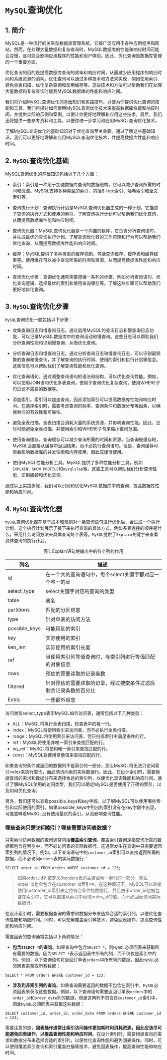 # `MySQL`查询优化

## 1. 简介

MySQL是一种流行的关系型数据库管理系统，它被广泛应用于各种应用程序和网站。然而，在处理大量数据和复杂查询时，MySQL数据库的性能和响应时间可能会变慢，这可能会影响应用程序的性能和用户体验。因此，优化查询是数据库管理的一个重要方面。

优化查询的目的是提高数据库查询的效率和响应时间，从而减少应用程序的响应时间和系统资源的消耗。优化查询可以通过多种技术和方法来实现，例如使用索引、避免全表扫描、优化复杂查询和使用缓存等。这些技术和方法可以帮助我们在处理大量数据和复杂查询时提高MySQL数据库的性能和响应时间。

我们将介绍MySQL查询优化的基础知识和实践技巧，以便为你提供优化查询的技能和工具。我们将探讨如何使用MySQL查询优化技术来提高数据库性能和响应时间，并提供实际的示例和案例，以便让你更好地理解和应用这些技术。最后，我们还将提供一些参考资料和工具，以便你进一步学习和应用MySQL查询优化技术。

了解MySQL查询优化的基础知识对于优化查询至关重要。通过了解这些基础知识，我们可以更好地理解和应用MySQL查询优化技术，并提高数据库性能和响应时间。

## 2. `MySQL`查询优化基础

MySQL查询优化的基础知识包括以下几个方面：

- 索引：索引是一种用于加速数据库查询的数据结构，它可以减少查询所需的时间和资源。MySQL支持多种类型的索引，包括B-tree索引、哈希索引和全文索引等。

- 查询执行计划：查询执行计划是MySQL查询优化器生成的一种计划，它描述了查询的执行方式和使用的索引。了解查询执行计划可以帮助我们优化查询，从而提高数据库性能和响应时间。

- 查询优化器：MySQL查询优化器是一个内置的组件，它负责分析查询语句，并生成最优的查询执行计划。了解查询优化器的工作原理和行为可以帮助我们优化查询，从而提高数据库性能和响应时间。

- 缓存：MySQL提供了多种类型的缓存机制，包括查询缓存、缓存表和缓存结果等。使用缓存可以减少查询所需的时间和资源，从而提高数据库性能和响应时间。

- 查询优化步骤：查询优化通常需要遵循一系列的步骤，例如分析查询语句、优化查询逻辑、选择最优的索引和使用查询缓存等。了解这些步骤可以帮助我们更好地优化查询。

## 3. `MySQL`查询优化步骤

`MySQL`查询优化一般包括以下步骤：

- 收集查询日志和慢查询日志。通过启用MySQL的查询日志和慢查询日志功能，可以记录MySQL数据库中的查询活动和慢查询。这些日志可以帮助我们分析查询性能和识别慢查询，从而优化查询。

- 分析查询日志和慢查询日志。通过分析查询日志和慢查询日志，可以识别最频繁的查询和慢查询，并了解查询的执行时间、使用的索引和执行计划等信息。这些信息可以帮助我们了解查询性能和优化查询。

- 优化查询语句。通过调整查询语句的语法和结构，可以优化查询性能。例如，可以使用JOIN语句优化多表查询，使用子查询优化复杂查询，使用WHERE子句过滤不需要的数据等。

- 添加索引。索引可以加速查询，因此添加索引可以提高数据库性能和响应时间。在选择索引时，需要考虑查询的频率、查询条件和数据分布等因素，以确保索引的有效性和可靠性。

- 避免全表扫描。全表扫描会消耗大量的系统资源，并影响查询性能。因此，应尽可能避免全表扫描，并使用索引和WHERE子句来缩小查询范围。

- 使用查询缓存。查询缓存可以减少查询所需的时间和资源。当查询被缓存时，MySQL会直接从缓存中返回结果，而不必执行查询语句。但是，查询缓存可能会影响数据库的并发性能和内存使用，因此应谨慎使用。

- 使用MySQL性能分析工具。MySQL提供了多种性能分析工具，例如`EXPLAIN、SHOW PROFILE`和`mysqlslap`等。这些工具可以帮助我们分析查询性能、识别瓶颈和优化查询。

通过以上实践步骤，我们可以识别和优化MySQL数据库中的查询，提高数据库性能和响应时间。

## 4. `MySQL`查询优化器

`MySQL`查询优化器在基于成本和规则对一条查询语句进行优化后，会生成一个执行计划。这个执行计划展示了接下来执行查询的具体方式，例如多表连接的顺序是什么，采用什么访问方法来具体查询每个表等。`MySQL`提供了`Explain`关键字来查看具体查询的执行计划。

<p style="text-align:center">表1. Explain语句使输出中的各个列的作用</p>

| 列名          | 描述                                                         |
| ------------- | ------------------------------------------------------------ |
| id            | 在一个大的查询语句中，每个select关键字都对应一个唯一的id     |
| select_type   | select关键字对应的查询的类型                                 |
| table         | 表名                                                         |
| partitions    | 匹配的分区信息                                               |
| type          | 针对单表的访问方法                                           |
| possible_keys | 可能用到的索引                                               |
| key           | 实际使用的索引                                               |
| ken_len       | 实际使用的索引长度                                           |
| ref           | 当使用索引列等值查询时，与索引列进行等值匹配的对象信息       |
| rows          | 预估的需要读取的记录条数                                     |
| filtered      | 针对预估的需要读取的记录，经过搜索条件过滤后剩余记录条数的百分比 |
| Extra         | 一些额外信息                                                 |

访问类型select_type表示MySQL如何访问表，通常包括以下几种类型：

- ALL：MySQL将执行全表扫描，检查表中的每一行。
- index：MySQL将使用索引来访问表，而不必执行全表扫描。
- range：MySQL将使用索引来访问表，但只扫描索引中满足条件的行。
- ref：MySQL将使用非唯一索引来查找匹配的行。
- eq_ref：MySQL将使用唯一索引来查找匹配的行。
- const：MySQL将使用常量值来查找匹配的行。

如果查询的条件或返回的数据列不是索引的一部分，那么MySQL将无法只访问索引index来执行查询，而必须访问表的实际数据行。因此，在设计索引时，需要根据查询的需求和数据分布来选择合适的索引列，以便优化查询性能和响应时间。通过了解MySQL使用的访问类型，我们可以确定MySQL是否使用了正确的索引，以及如何优化查询。

另外，我们还可以查看possible_keys和key字段，以了解MySQL可以使用哪些索引和实际使用的索引。如果possible_keys中列出的索引没有在key字段中出现，可能意味着MySQL没有使用最优的索引，从而影响查询性能。

### 哪些查询只需访问索引？哪些需要访问表数据？

只需索引访问数据的查询通常包括**覆盖索引查询**。覆盖索引查询是指查询所需的数据都包含在索引中，而不必访问表的实际数据行。这通常发生在查询中只需要返回索引列的情况下。例如，以下查询语句中的`customer_id`索引可以直接返回所需的数据，而不必访问`orders`表的实际数据行：

```mysql
SELECT order_id FROM orders WHERE customer_id = 123;
```

> 如果order_id列被定义为orders表的主键或唯一索引的一部分，那么order_id也会包含在customer_id索引中。在这种情况下，MySQL可以直接使用customer_id索引来定位符合条件的数据行，并且由于order_id也被包含在索引中，它可以直接从索引中获取order_id的值，而不必回表访问实际数据行。

在设计索引时，需要根据查询的需求和数据分布来选择合适的索引列，以便优化查询性能和响应时间。同时，可以使用覆盖索引等技术，避免回表操作，提高查询性能和响应时间。

需要回表的查询通常包括以下两种情况：

- **包含`SELECT *`的查询**。如果查询中包含`SELECT *`，则`MySQL`必须回表来获取所有需要的数据，因为`SELECT *`表示返回表中所有的列，而不仅仅是索引中的列。例如，以下查询语句将返回订单表`orders`中所有列的数据，因此`MySQL`必须回表来获取所有数据：

```mysql
SELECT * FROM orders WHERE customer_id = 123;
```

- **涉及到非索引列的查询**。如果查询需要返回的数据不包含在索引中，`MySQL`必须回表来获取这些数据。例如，以下查询语句需要返回订单表`orders`中的`order_id`和`order_date`列的数据，但是这两列不包含在`customer_id`索引中，因此`MySQL`必须回表来获取这些数据：

```mysql
SELECT customer_id, order_id, order_date FROM orders WHERE customer_id = 123;
```

需要注意的是，**回表操作通常比索引访问操作更加耗时和消耗资源，因此应该尽可能避免回表操作，以提高查询性能和响应时间**。在设计索引时，需要根据查询的需求和数据分布来选择合适的索引列，以便优化查询性能和避免回表操作。同时，可以使用覆盖索引查询和索引覆盖扫描等技术，避免回表操作，提高查询性能和响应时间。

